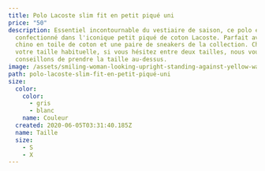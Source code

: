 ```yaml
---
title: Polo Lacoste slim fit en petit piqué uni
price: "50"
description: Essentiel incontournable du vestiaire de saison, ce polo est
  confectionné dans l'iconique petit piqué de coton Lacoste. Parfait avec un
  chino en toile de coton et une paire de sneakers de la collection. Choisissez
  votre taille habituelle, si vous hésitez entre deux tailles, nous vous
  conseillons de prendre la taille au-dessus.
image: /assets/smiling-woman-looking-upright-standing-against-yellow-wall-1536619.jpg
path: polo-lacoste-slim-fit-en-petit-piqué-uni
size:
  color:
    color:
      - gris
      - blanc
    name: Couleur
  created: 2020-06-05T03:31:40.185Z
  name: Taille
  size:
    - S
    - X
---
```

